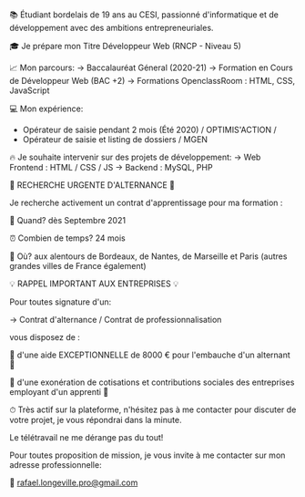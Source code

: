 📚 Étudiant bordelais de 19 ans au CESI, passionné d'informatique et de développement avec des ambitions entrepreneuriales.

🎓 Je prépare mon Titre Développeur Web (RNCP - Niveau 5)

📈 Mon parcours:
-> Baccalauréat Géneral (2020-21)
-> Formation en Cours de Développeur Web (BAC +2)
-> Formations OpenclassRoom : HTML, CSS, JavaScript

💻 Mon expérience:
- Opérateur de saisie pendant 2 mois (Été 2020) / OPTIMIS'ACTION /
- Opérateur de saisie et listing de dossiers / MGEN

🔥 Je souhaite intervenir sur des projets de développement:
-> Web Frontend : HTML / CSS / JS
-> Backend : MySQL, PHP

🚨 RECHERCHE URGENTE D'ALTERNANCE 🚨

Je recherche activement un contrat d'apprentissage pour ma formation :

📆 Quand? dès Septembre 2021

⏰ Combien de temps? 24 mois

📍 Où? aux alentours de Bordeaux, de Nantes, de Marseille et Paris
(autres grandes villes de France également)


💡 RAPPEL IMPORTANT AUX ENTREPRISES 💡

Pour toutes signature d'un:

-> Contrat d'alternance / Contrat de professionnalisation

vous disposez de :

🚨 d'une aide EXCEPTIONNELLE de 8000 € pour l'embauche d'un alternant 🚨

🚨 d'une exonération de cotisations et contributions sociales des entreprises employant d'un apprenti 🚨


⏱ Très actif sur la plateforme, n'hésitez pas à me contacter pour discuter de votre projet, je vous répondrai dans la minute.

Le télétravail ne me dérange pas du tout!

Pour toutes proposition de mission, je vous invite à me contacter sur mon adresse professionnelle:

📩 rafael.longeville.pro@gmail.com


<!---
rafael-longeville/rafael-longeville is a ✨ special ✨ repository because its `README.md` (this file) appears on your GitHub profile.
You can click the Preview link to take a look at your changes.
--->

